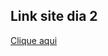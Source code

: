 <h2>Link site dia 2</h2> <a href="https://ozicosta.github.io/site-exercicios/day2.html" target="_blank">Clique aqui</a>
